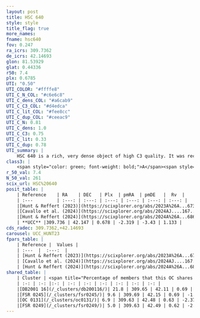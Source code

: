 ```yaml
---
layout: post
title: HSC 640
style: style
title_flag: true
more_names: 
fname: hsc640
fov: 0.247
ra_icrs: 309.7362
de_icrs: 42.14693
glon: 81.53929
glat: 0.44336
r50: 7.4
plx: 0.6785
UTI: "0.50"
UTI_COLOR: "#ffffe8"
UTI_C_N_COL: "#c6e6c8"
UTI_C_dens_COL: "#a6cab9"
UTI_C_C3_COL: "#d4edca"
UTI_C_lit_COL: "#fee8cc"
UTI_C_dup_COL: "#ceeac9"
UTI_C_N: 0.81
UTI_C_dens: 1.0
UTI_C_C3: 0.75
UTI_C_lit: 0.33
UTI_C_dup: 0.78
UTI_summary: |
    HSC 640 is a rich, very dense object of high C3 quality. It was recently reported in the literature.<br><br>This is very likely a unique object, which shares a small percentage of members with at least one previously reported entry.
class3: |
    <span style="color: green; font-weight: bold;">A</span><span style="color: #FFC300; font-weight: bold;">B</span>
r_50_val: 7.4
N_50_val: 261
scix_url: HSC%20640
posit_table: |
    | Reference    | RA    | DEC   | Plx  | pmRA  | pmDE   |  Rv  |
    | :---         | :---: | :---: | :---: | :---: | :---: | :---: |
    |[Hunt & Reffert (2023)](https://scixplorer.org/abs/2023A%26A...673A.114H) | 309.774 | 42.12 | 0.654 | -2.356 | -3.44 | 11.588 |
    |[Cavallo et al. (2024)](https://scixplorer.org/abs/2024AJ....167...12C) | 309.557 | 42.408 | 0.65 | -- | -- | -- |
    |[Hunt & Reffert (2024)](https://scixplorer.org/abs/2024A%26A...686A..42H) | 309.774 | 42.12 | 0.654 | -2.356 | -3.44 | 11.588 |
    | **UCC** |309.736 | 42.147 | 0.678 | -2.319 | -3.43 | 1.133 | 
cds_radec: 309.7362,+42.14693
carousel: UCC_HUNT23
fpars_table: |
    | Reference |  Values |
    | :---  |  :---:  |
    | [Hunt & Reffert (2023)](https://scixplorer.org/abs/2023A%26A...673A.114H) | `AV50=5.051, diffAV50=3.093, MOD50=10.859, logAge50=7.152` |
    | [Cavallo et al. (2024)](https://scixplorer.org/abs/2024AJ....167...12C) | `AV50=4.43, dMod50=11.15, logAge50=7.2, [Fe/H]50=0.62` |
    | [Hunt & Reffert (2024)](https://scixplorer.org/abs/2024A%26A...686A..42H) | `MassJ=1794.63` |
shared_table: |
    | Cluster | <span title="Percentage of members that this OC shares with the ones listed">%</span>   | RA   | DEC   | Plx   | pmRA  | pmDE  | Rv | UTI |
    | :-: | :-: |:-: | :-: | :-: | :-: | :-: | :-: | :-: |
    |[DB2001 16](/_clusters/db200116/)| 21.8 | 309.65 | 42.11 | 0.69 | -2.53 | -3.27 | 114.81 |0.44 |
    |[FSR 0245](/_clusters/fsr0245/)| 9.6 | 309.69 | 42.15 | 0.69 | -1.91 | -3.61 | 21.62 |0.5 |
    |[OC 0131](/_clusters/oc0131/)| 6.9 | 309.63 | 42.48 | 0.63 | -2.37 | -3.34 | -11.77 |0.12 |
    |[FSR 0249](/_clusters/fsr0249/)| 5.0 | 309.63 | 42.49 | 0.62 | -2.37 | -3.31 | -23.49 |0.6 |
---
```

